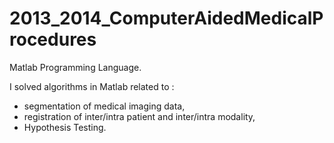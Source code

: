 # 2013_2014_ComputerAidedMedicalProcedures

Matlab Programming Language.

I solved algorithms in Matlab related to : 
- segmentation of medical imaging data, 
- registration of inter/intra patient and inter/intra modality, 
- Hypothesis Testing.
